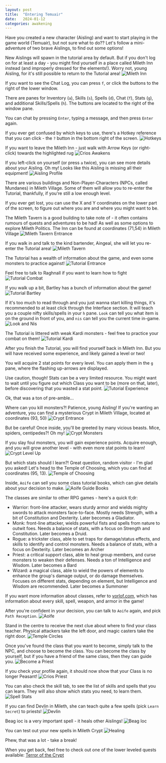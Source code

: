 ```yaml
---
layout: post
title:  "Entering Temuair"
date:   2024-01-12
categories: awakening
---
```


Have you created a new character (Aisling) and want to start playing in the game world (Temuair), but not sure what to do?? Let's follow a mini-adventure of two brave Aislings, to find out some options!



New Aislings will spawn in the tutorial area by default. But if you don't log on for at least a day - you might find yourself in a place called Mileth Inn instead (and improperly dressed for the elements!). Worry not, young Aisling, for it's still possible to return to the Tutorial area!
![Mileth Inn](/public/images/awakening/crios/mileth-inn.png)


If you want to see the Chat Log, you can press `f`, or click the buttons to the right of the lower window.

There are panes for Inventory (`a`), Skills (`s`), Spells (`d`), Chat (`f`), Stats (`g`), and additional Skills/Spells (`h`). The buttons are located to the right of the window pane.

You can chat by pressing `Enter`, typing a message, and then press `Enter` again.

If you ever get confused by which keys to use, there's a Hotkey reference that you can click - the `?` button in the bottom right of the screen.
![Hotkeys](/public/images/darkages/hotkeys.png)

If you want to leave the Mileth Inn - just walk with Arrow Keys (or right-click) towards the highlighted rug
![Crios Awakens](/public/images/awakening/crios/crios-awakens.png)

If you left-click on yourself (or press `a` twice), you can see more details about your Aisling. Oh my! Looks like this Aisling is missing all their equipment!
![Aisling Profile](/public/images/awakening/crios/aisling-self.png)

There are various buildings and Non-Player-Characters (NPCs, called Mundanes) in Mileth Village. Some of them will allow you to re-enter the Tutorial, thankfully, if you're still a low enough level.

If you ever get lost, you can use the X and Y coordinates on the lower part of the screen, to figure out where you are and where you might want to be.

The Mileth Tavern is a good building to take note of - it often contains rumours of quests and adventures to be had! As well as some options to explore Mileth Politics. The Inn can be found at coordinates (71,54) in Mileth Village
![Mileth Tavern Entrance](/public/images/awakening/crios/mileth-tavern-entrance.png)

If you walk in and talk to the kind bartender, Aingeal, she will let you re-enter the Tutorial area!
![Mileth Tavern](/public/images/awakening/crios/mileth-tavern.png)

The Tutorial has a wealth of information about the game, and even some monsters to practice against!
![Tutorial Entrance](/public/images/awakening/crios/tutorial-entrance.png)

Feel free to talk to Raghnall if you want to learn how to fight
![Tutorial Combat](/public/images/awakening/crios/tutorial-combat.png)

If you walk up a bit, Bartley has a bunch of information about the game!
![Tutorial Bartley](/public/images/awakening/crios/tutorial-bartley.png)

If it's too much to read through and you just wanna start killing things, it's recommended to at least click through the Interface section. It will teach you a couple nifty skills/spells in your `h` pane. `Look` can tell you what item is on the ground in front of you, and `nis` can tell you the current time in-game.
![Look and Nis](/public/images/awakening/crios/tutorial-nis.png)

The Tutorial is littered with weak Kardi monsters - feel free to practice your combat on them!
![Tutorial Kardi](/public/images/awakening/crios/tutorial-kardi.png)

After you finish the Tutorial, you will find yourself back in Mileth Inn. But you will have received some experience, and likely gained a level or two!

You will acquire 2 stat points for every level. You can apply them in the `g` pane, where the flashing up-arrows are displayed.

Use caution, though! Stats can be a very limited resource. You might want to wait until you figure out which Class you want to be (more on that, later), before discovering that you wasted a stat point.
![Tutorial Experience](/public/images/awakening/crios/tutorial-exp.png)

Ok, that was a ton of pre-amble...

Where can you kill monsters?! Patience, young Aisling! If you're wanting an adventure, you can find a mysterious Crypt in Mileth Village, located at coordinates (93, 50)
![Crypt Entrance](/public/images/awakening/crios/mileth-crypt-entrance.png)

But be careful! Once inside, you'll be greeted by many vicious beasts. Mice, spiders, centipedes?! Oh my!
![Crypt Monsters](/public/images/awakening/crios/mileth-crypt-monsters.png)

If you slay foul monsters, you will gain experience points. Acquire enough, and you will grow another level - with even more stat points to learn!
![Crypt Level Up](/public/images/awakening/crios/mileth-crypt-level-up.png)

But which stats should I learn?! Great question, random visitor - I'm glad you asked! Let's head to the Temple of Choosing, which you can find at coordinates (95, 13).
![Temple of Choosing](/public/images/awakening/crios/temple-of-choosing.png)

Inside, `Aoife` can sell you some class tutorial books, which can give details about your decision to make.
![Aoife Guide Books](/public/images/awakening/crios/toc-books.png)

The classes are similar to other RPG games - here's a quick tl;dr:

- Warrior: front-line attacker, wears sturdy armor and wields mighty swords to attack monsters face-to-face. Mostly needs Strength, with a bit of Constitution and Dexterity. Later becomes a Gladiator.
- Monk: front-line attacker, wields powerful fists and spells from nature to outwit foes. Needs a balance of stats, with a focus on Strength and Constitution. Later becomes a Druid.
- Rogue: a trickster class, able to set traps for damage/status effects, and skills to identify and control monsters. Needs a balance of stats, with a focus on Dexterity. Later becomes an Archer
- Priest: a critical support class, able to heal group members, and curse monsters to weaken their defenses. Needs a ton of Intelligence and Wisdom. Later becomes a Bard
- Wizard: a magical class, able to wield the powers of elements to enhance the group's damage output, or do damage themselves. Focuses on different stats, depending on element, but Intelligence and Wisdom are recommended. Later becomes a Summoner

If you want more information about classes, refer to [vorlof.com](https://www.vorlof.com/skills.html), which has information about every skill, spell, weapon, and armor in the game!

After you're confident in your decision, you can talk to `Aoife` again, and pick `Path Reception`.
![Aoife](/public/images/awakening/crios/toc-aoife.png)

Stand in the centre to receive the next clue about where to find your class teacher. Physical attackers take the left door, and magic casters take the right door.
![Temple Circles](/public/images/awakening/crios/stand-in-centre.png)

Once you've found the class that you want to become, simply talk to the NPC, and choose to become the class. You can become the class by yourself, but if you have a friend of the same class, then they can guide you.
![Become a Priest](/public/images/awakening/crios/become-priest.png)

If you check your profile again, it should now show that your Class is no longer Peasant!
![Crios Priest](/public/images/awakening/crios/crios-priest.png)

You can also check the skill tab, to see the list of skills and spells that you can learn. They will also show which stats you need, to learn them.
![Spell Stats](/public/images/awakening/crios/need-stats.png)

If you can find Devlin in Mileth, she can teach quite a few spells (pick `Learn Secret`) to priests!
![Devlin](/public/images/awakening/crios/devlin.png)

Beag ioc is a very important spell - it heals other Aislings!
![Beag Ioc](/public/images/awakening/crios/learn-beag-ioc.png)

You can test out your new spells in Mileth Crypt
![Healing](/public/images/awakening/crios/use-beag-ioc.png)


Phew, that was a lot - take a break!

When you get back, feel free to check out one of the lower leveled quests available: [Terror of the Crypt](/adventure/2024/01/11/moose-crypt-terror)











